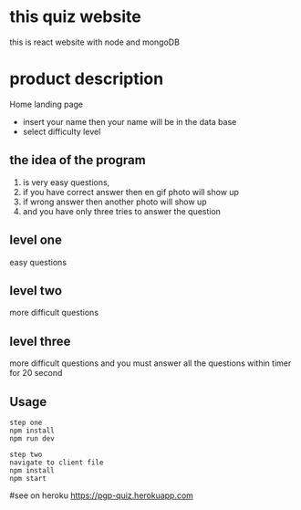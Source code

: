 # this quiz website

this is react website with node and mongoDB

# product description

Home landing page

- insert your name then your name will be in the data base
- select difficulty level

## the idea of the program

1. is very easy questions,
2. if you have correct answer then en gif photo will show up
3. if wrong answer then another photo will show up
4. and you have only three tries to answer the question

## level one

easy questions

## level two

more difficult questions

## level three

more difficult questions and you must answer all the questions within timer for 20 second

## Usage

```
step one
npm install
npm run dev

step two
navigate to client file
npm install
npm start
```

#see on heroku
https://pgp-quiz.herokuapp.com
